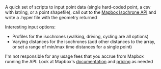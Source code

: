 A quick set of scripts to input point data (single hard-coded point, a csv with lat/lng, or a point shapefile), call out to the [Mapbox Isochrone API](https://docs.mapbox.com/playground/isochrone/) and write a .hyper file with the geometry returned

Interesting input options:
* Profiles for the isochrones (walking, driving, cycling are all options)
* Varying distances for the isochrones (add other distances to the array, or set a range of min/max time distances for a single point)


I'm not responsible for any usage fees that you accrue from Mapbox running the API.  Look at Mapbox's [documentation](https://docs.mapbox.com/api/navigation/isochrone/) and [pricing](https://docs.mapbox.com/api/navigation/isochrone/#isochrone-api-pricing) as needed 
